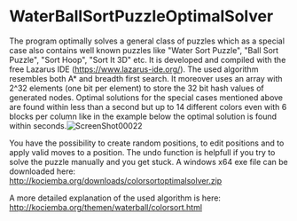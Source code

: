 # WaterBallSortPuzzleOptimalSolver
The program optimally solves a general class of puzzles which as a special case also contains well known puzzles like "Water Sort Puzzle", "Ball Sort Puzzle", "Sort Hoop", "Sort It 3D" etc. It is developed and compiled with the free Lazarus IDE (https://www.lazarus-ide.org/).
The used algorithm resembles both A* and breadth first search. It moreover uses an array with 2^32 elements (one bit per element) to store the 32 bit hash values of generated nodes. Optimal solutions for the special cases mentioned above are found within less than a second but up to 14 different colors even with 6 blocks per column like in the example below the optimal solution is found within seconds.![ScreenShot00022](https://user-images.githubusercontent.com/27646885/119711084-67f1c300-be5f-11eb-9d24-8caf1e17d7c7.png)

You have the possibility to create random positions, to edit positions and to apply valid moves to a position. The undo function is helpfull if you try to solve the puzzle manually and you get stuck.
A windows x64 exe file can be downloaded here:<br>
http://kociemba.org/downloads/colorsortoptimalsolver.zip

A more detailed explanation of the used algorithm is here:<br>
http://kociemba.org/themen/waterball/colorsort.html

